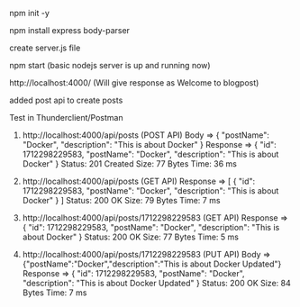npm init -y

npm install express body-parser

create server.js file

npm start (basic nodejs server is up and running now)

http://localhost:4000/ (Will give response as Welcome to blogpost)

added post api to create posts

Test in Thunderclient/Postman

1. http://localhost:4000/api/posts (POST API)
Body => { "postName": "Docker", "description": "This is about Docker" }
Response => {
  "id": 1712298229583,
  "postName": "Docker",
  "description": "This is about Docker"
}
Status: 201 Created
Size: 77 Bytes
Time: 36 ms

2. http://localhost:4000/api/posts (GET API)
Response =>
[
  {
    "id": 1712298229583,
    "postName": "Docker",
    "description": "This is about Docker"
  }
]
Status: 200 OK
Size: 79 Bytes
Time: 7 ms

3. http://localhost:4000/api/posts/1712298229583 (GET API)
Response =>
{
  "id": 1712298229583,
  "postName": "Docker",
  "description": "This is about Docker"
}
Status: 200 OK
Size: 77 Bytes
Time: 5 ms

4. http://localhost:4000/api/posts/1712298229583 (PUT API)
Body => {"postName":"Docker","description":"This is about Docker Updated"}
Response =>
{
  "id": 1712298229583,
  "postName": "Docker",
  "description": "This is about Docker Updated"
}
Status: 200 OK
Size: 84 Bytes
Time: 7 ms

